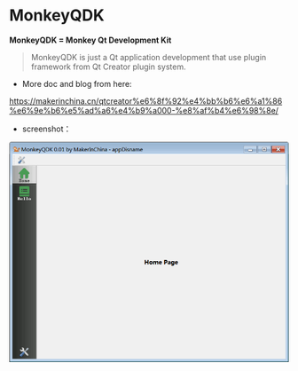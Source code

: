 # MonkeyQDK

**MonkeyQDK = Monkey Qt Development Kit**

> MonkeyQDK is just a Qt application development that use plugin framework from Qt Creator plugin system.

- More doc and blog from here:

https://makerinchina.cn/qtcreator%e6%8f%92%e4%bb%b6%e6%a1%86%e6%9e%b6%e5%ad%a6%e4%b9%a000-%e8%af%b4%e6%98%8e/

- screenshot：

 ![](screenshot.png)